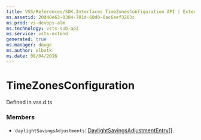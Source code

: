 ```yaml
---
title: VSS/References/SDK.Interfaces TimeZonesConfiguration API | Extensions for Visual Studio Team Services
ms.assetid: 20d40e63-0384-781d-60d0-0ac6aef3203c
ms.prod: vs-devops-alm
ms.technology: vsts-sub-api
ms.service: vsts-extend
generated: true
ms.manager: douge
ms.author: elbatk
ms.date: 08/04/2016
---
```


# TimeZonesConfiguration

Defined in vss.d.ts



### Members

* `daylightSavingsAdjustments`: [DaylightSavingsAdjustmentEntry](../../../VSS/References/SDK_Interfaces/DaylightSavingsAdjustmentEntry.md)[]. 

